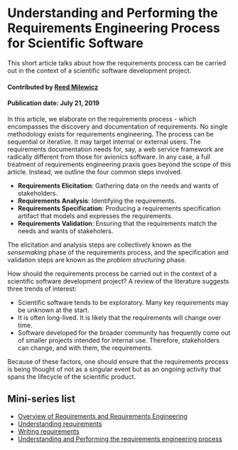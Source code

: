 # Understanding and Performing the Requirements Engineering Process for Scientific Software

<!--- deck text start -->
This short article talks about how the requirements process can be carried out in the context of a scientific software development project.
<!---deck text end --->

#### Contributed by [Reed Milewicz](https://github.com/rmmilewi)
#### Publication date: July 21, 2019

In this article, we elaborate on the requirements process - which encompasses the discovery and documentation of requirements. No single methodology exists for requirements engineering. The process can be sequential or iterative. It may target internal or external users. The requirements documentation needs for, say, a web service framework are radically different from those for avionics software. In any case, a full treatment of requirements engineering praxis goes beyond the scope of this article. Instead, we outline the four common steps involved. 

- **Requirements Elicitation**: Gathering data on the needs and wants of stakeholders.
- **Requirements Analysis**: Identifying the requirements.
- **Requirements Specification**: Producing a requirements specification artifact that models and expresses the requirements.
- **Requirements Validation**: Ensuring that the requirements match the needs and wants of stakeholers.

<!-- The below portion of text is taken from the article Part5-PerformingRequirementsEngineeringREVISE.md since it is incomplete -->

The elicitation and analysis steps are collectively known as the *sensemaking* phase of the requirements process, and the specification and validation steps are known as the *problem structuring* phase.

How should the requirements process be carried out in the context of a scientific software development project? A review of the literature suggests three trends of interest:
- Scientific software tends to be exploratory. Many key requirements may be unknown at the start.
- It is often long-lived. It is likely that the requirements will change over time.
- Software developed for the broader community has frequently come out of smaller projects intended for internal use. Therefore, stakeholders can change, and with them, the requirements.

Because of these factors, one should ensure that the requirements process is being thought
of not as a singular event but as an ongoing activity that spans
the lifecycle of the scientific product.

## Mini-series list
- [Overview of Requirements and Requirements Engineering](Part1-RequirementsAndRequirementsEngineering.md)
- [Understanding requirements](Part2-UnderstandingRequirements.md)
- [Writing requirements](Part3-WritingRequirements.md)
- [Understanding and Performing the requirements engineering process](Part4-UnderstandingPerformingRequirementsEngineering.md)


<!---
Publish: no
Topics: requirements
Track: Deep Dive
Pinned: no
RSS update: 2019-07-21
--->
